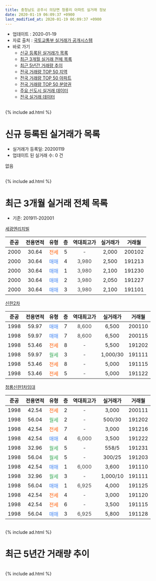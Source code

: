 ```yaml
---
title: 충청남도 공주시 의당면 청룡리 아파트 실거래 정보
date: 2020-01-19 06:09:37 +0900
last_modified_at: 2020-01-19 06:09:37 +0900
---
```


* 업데이트 : 2020-01-19
* 자료 출처 : [국토교통부 실거래가 공개시스템](http://rt.molit.go.kr)
* 바로 가기
    * [신규 등록된 실거래가 목록](#신규-등록된-실거래가-목록)
    * [최근 3개월 실거래 전체 목록](#최근-3개월-실거래-전체-목록)
    * [최근 5년간 거래량 추이](#최근-5년간-거래량-추이)
    * [전국 거래량 TOP 50 지역](https://apt-info.github.io/apt-trade-info/최근-3개월-전국에서-가장-거래가-많이-발생한-지역)
    * [전국 거래량 TOP 50 아파트](https://apt-info.github.io/apt-trade-info/최근-3개월-전국에서-가장-거래가-많이-발생한-아파트)
    * [전국 거래량 TOP 50 분양권](https://apt-info.github.io/apt-trade-info/최근-3개월-전국에서-가장-거래가-많이-발생한-분양권)
    * [주요 신도시 실거래 데이터](https://apt-info.github.io/apt-trade-info/주요-신도시)
    * [전국 실거래 데이터](https://apt-info.github.io/apt-trade-info/전국)
<br>
{% include ad.html %}
<br>

# 신규 등록된 실거래가 목록
* 실거래가 등록일: 20200119
* 업데이트 된 실거래 수: 0 건

없음

<br>
{% include ad.html %}
<br>

# 최근 3개월 실거래 전체 목록
* 기준: 201911-202001


[세광엔리치빌](https://search.naver.com/search.naver?query=%EC%B6%A9%EC%B2%AD%EB%82%A8%EB%8F%84+%EA%B3%B5%EC%A3%BC%EC%8B%9C+%EC%9D%98%EB%8B%B9%EB%A9%B4+%EC%B2%AD%EB%A3%A1%EB%A6%AC+%EC%84%B8%EA%B4%91%EC%97%94%EB%A6%AC%EC%B9%98%EB%B9%8C)

|준공|전용면적|유형|층|역대최고가|실거래가|거래월|
|:---:|:---:|:---:|:---:|:---:|:---:|:---:|
|2000|30.64|<span style="color:#ff5a00">전세</span>|5|<span style="color:#444444">-</span>|2,000|200102|
|2000|30.64|<span style="color:#4285f3">매매</span>|4|<span style="color:#444444">3,980</span>|2,500|191213|
|2000|30.64|<span style="color:#4285f3">매매</span>|1|<span style="color:#444444">3,980</span>|2,100|191230|
|2000|30.64|<span style="color:#4285f3">매매</span>|2|<span style="color:#444444">3,980</span>|2,050|191227|
|2000|30.64|<span style="color:#4285f3">매매</span>|3|<span style="color:#444444">3,980</span>|2,100|191101|

[신한2차](https://search.naver.com/search.naver?query=%EC%B6%A9%EC%B2%AD%EB%82%A8%EB%8F%84+%EA%B3%B5%EC%A3%BC%EC%8B%9C+%EC%9D%98%EB%8B%B9%EB%A9%B4+%EC%B2%AD%EB%A3%A1%EB%A6%AC+%EC%8B%A0%ED%95%9C2%EC%B0%A8)

|준공|전용면적|유형|층|역대최고가|실거래가|거래월|
|:---:|:---:|:---:|:---:|:---:|:---:|:---:|
|1998|59.97|<span style="color:#4285f3">매매</span>|7|<span style="color:#444444">8,600</span>|6,500|200110|
|1998|59.97|<span style="color:#4285f3">매매</span>|7|<span style="color:#444444">8,600</span>|6,500|200115|
|1998|53.46|<span style="color:#ff5a00">전세</span>|8|<span style="color:#444444">-</span>|5,500|191202|
|1998|59.97|<span style="color:#34a853">월세</span>|3|<span style="color:#444444">-</span>|1,000/30|191111|
|1998|53.46|<span style="color:#ff5a00">전세</span>|8|<span style="color:#444444">-</span>|5,000|191115|
|1998|53.46|<span style="color:#ff5a00">전세</span>|5|<span style="color:#444444">-</span>|5,000|191122|

[청룡신한1차임대](https://search.naver.com/search.naver?query=%EC%B6%A9%EC%B2%AD%EB%82%A8%EB%8F%84+%EA%B3%B5%EC%A3%BC%EC%8B%9C+%EC%9D%98%EB%8B%B9%EB%A9%B4+%EC%B2%AD%EB%A3%A1%EB%A6%AC+%EC%B2%AD%EB%A3%A1%EC%8B%A0%ED%95%9C1%EC%B0%A8%EC%9E%84%EB%8C%80)

|준공|전용면적|유형|층|역대최고가|실거래가|거래월|
|:---:|:---:|:---:|:---:|:---:|:---:|:---:|
|1998|42.54|<span style="color:#ff5a00">전세</span>|2|<span style="color:#444444">-</span>|3,000|200111|
|1998|56.04|<span style="color:#34a853">월세</span>|2|<span style="color:#444444">-</span>|500/30|191202|
|1998|42.54|<span style="color:#ff5a00">전세</span>|7|<span style="color:#444444">-</span>|3,000|191216|
|1998|42.54|<span style="color:#4285f3">매매</span>|4|<span style="color:#444444">6,000</span>|3,500|191222|
|1998|32.96|<span style="color:#34a853">월세</span>|5|<span style="color:#444444">-</span>|558/5|191231|
|1998|56.04|<span style="color:#34a853">월세</span>|5|<span style="color:#444444">-</span>|300/25|191203|
|1998|42.54|<span style="color:#4285f3">매매</span>|1|<span style="color:#444444">6,000</span>|3,600|191110|
|1998|32.96|<span style="color:#34a853">월세</span>|3|<span style="color:#444444">-</span>|1,000/10|191111|
|1998|56.04|<span style="color:#4285f3">매매</span>|1|<span style="color:#444444">6,925</span>|4,000|191125|
|1998|42.54|<span style="color:#ff5a00">전세</span>|4|<span style="color:#444444">-</span>|3,000|191120|
|1998|42.54|<span style="color:#ff5a00">전세</span>|6|<span style="color:#444444">-</span>|3,500|191115|
|1998|56.04|<span style="color:#4285f3">매매</span>|3|<span style="color:#444444">6,925</span>|5,800|191128|


<br>
{% include ad.html %}
<br>

# 최근 5년간 거래량 추이


<div style="width:100%;">
    <canvas id="deal_progress" height="200"></canvas>
</div>

<script>
new Chart(document.getElementById("deal_progress"), {
    type: 'line',
    data: {
        labels: ['201501','201502','201503','201504','201505','201506','201507','201508','201509','201510','201511','201512','201601','201602','201603','201604','201605','201606','201607','201608','201609','201610','201611','201612','201701','201702','201703','201704','201705','201706','201707','201708','201709','201710','201711','201712','201801','201802','201803','201804','201805','201806','201807','201808','201809','201810','201811','201812','201901','201902','201903','201904','201905','201906','201907','201908','201909','201910','201911','201912','202001'],
        datasets: [{
            label: '매매',
            pointRadius: 1,
            data: [11, 2, 5, 8, 2, 5, 6, 8, 4, 3, 4, 2, 3, 3, 9, 2, 3, 5, 6, 4, 4, 6, 4, 8, 2, 8, 13, 4, 9, 6, 2, 2, 3, 5, 4, 4, 5, 3, 3, 4, 8, 3, 0, 4, 6, 3, 5, 2, 3, 3, 2, 2, 2, 2, 3, 4, 4, 4, 4, 4, 2],
            borderColor: "rgba(255, 201, 14, 1)",
            backgroundColor: "rgba(255, 201, 14, 0.5)",
            fill: false,
            lineTension: 0
        },{
            label: '전월세',
            pointRadius: 1,
            data: [5, 6, 8, 2, 6, 11, 3, 8, 2, 8, 5, 7, 9, 8, 13, 6, 10, 7, 4, 8, 1, 5, 3, 2, 2, 4, 6, 5, 2, 3, 4, 8, 3, 3, 3, 5, 4, 6, 4, 1, 4, 2, 5, 5, 4, 4, 1, 2, 7, 3, 6, 3, 7, 3, 7, 2, 3, 2, 6, 5, 2],
            borderColor: "rgba(0, 141, 185, 1)",
            backgroundColor: "rgba(0, 141, 185, 0.5)",
            fill: false,
            lineTension: 0
        }
        ]
    },
    options: {
        responsive: true,
        title: {
            display: false
        },
        tooltips: {
            mode: 'index',
            intersect: false
        },
        hover: {
            mode: 'nearest',
            intersect: true
        },
        scales: {
            xAxes: [{
                display: true,
                scaleLabel: {
                    display: true,
                    labelString: '년/월'
                }
            }],
            yAxes: [{
                display: true,
                ticks: {
                    suggestedMin: 0,
                },
                scaleLabel: {
                    display: true,
                    labelString: '실거래 수'
                }
            }]
        }
    }
});

</script>


<br>
{% include ad.html %}
<br>

